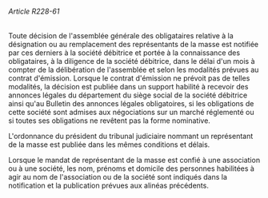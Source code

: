 ###### Article R228-61

Toute décision de l'assemblée générale des obligataires relative à la désignation ou au remplacement des représentants de la masse est notifiée par ces derniers à la société débitrice et portée à la connaissance des obligataires, à la diligence de la société débitrice, dans le délai d'un mois à compter de la délibération de l'assemblée et selon les modalités prévues au contrat d'émission. Lorsque le contrat d'émission ne prévoit pas de telles modalités, la décision est publiée dans un support habilité à recevoir des annonces légales du département du siège social de la société débitrice ainsi qu'au Bulletin des annonces légales obligatoires, si les obligations de cette société sont admises aux négociations sur un marché réglementé ou si toutes ses obligations ne revêtent pas la forme nominative.

L'ordonnance du président du tribunal judiciaire nommant un représentant de la masse est publiée dans les mêmes conditions et délais.

Lorsque le mandat de représentant de la masse est confié à une association ou à une société, les nom, prénoms et domicile des personnes habilitées à agir au nom de l'association ou de la société sont indiqués dans la notification et la publication prévues aux alinéas précédents.

